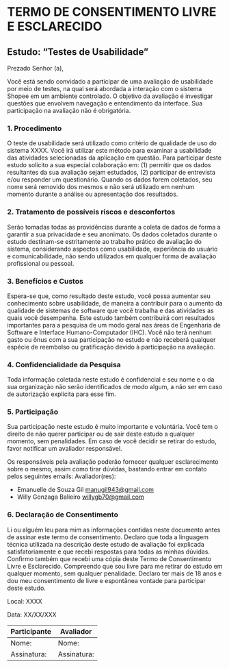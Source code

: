 # TERMO DE CONSENTIMENTO LIVRE E ESCLARECIDO

## Estudo: “Testes de Usabilidade”

Prezado Senhor (a),

Você está sendo convidado a participar de uma avaliação de usabilidade por meio de testes, na qual será abordada a interação com o sistema Shopee em um ambiente controlado. O objetivo da avaliação é investigar questões que envolvem navegação e entendimento da interface. Sua participação na avaliação não é obrigatória.

### 1. Procedimento
O teste de usabilidade será utilizado como critério de qualidade de uso do sistema XXXX. Você irá utilizar este método para examinar a usabilidade das atividades selecionadas da aplicação em questão. Para participar deste estudo solicito a sua especial colaboração em: (1) permitir que os dados resultantes da sua avaliação sejam estudados, (2) participar de entrevista e/ou responder um questionário. Quando os dados forem coletados, seu nome será removido dos mesmos e não será utilizado em nenhum momento durante a análise ou apresentação dos resultados. 

### 2. Tratamento de possíveis riscos e desconfortos
Serão tomadas todas as providências durante a coleta de dados de forma a garantir a sua privacidade e seu anonimato. Os dados coletados durante o estudo destinam-se estritamente ao trabalho prático de avaliação do sistema, considerando aspectos como usabilidade, experiência do usuário e comunicabilidade, não sendo utilizados em qualquer forma de avaliação profissional ou pessoal. 

### 3. Benefícios e Custos
Espera-se que, como resultado deste estudo, você possa aumentar seu conhecimento sobre usabilidade, de maneira a contribuir para o aumento da qualidade de sistemas de software que você trabalha e das atividades as quais você desempenha. Este estudo também contribuirá com resultados importantes para a pesquisa de um modo geral nas áreas de Engenharia de Software e Interface Humano-Computador (IHC). Você não terá nenhum gasto ou ônus com a sua participação no estudo e não receberá qualquer espécie de reembolso ou gratificação devido à participação na avaliação. 

### 4. Confidencialidade da Pesquisa
Toda informação coletada neste estudo é confidencial e seu nome e o da sua organização não serão identificados de modo algum, a não ser em caso de autorização explícita para esse fim.

### 5. Participação
Sua participação neste estudo é muito importante e voluntária. Você tem o direito de não querer participar ou de sair deste estudo a qualquer momento, sem penalidades. Em caso de você decidir se retirar do estudo, favor notificar um avaliador responsável.

Os responsáveis pela avaliação poderão fornecer qualquer esclarecimento sobre o mesmo, assim como tirar dúvidas, bastando entrar em contato pelos seguintes emails: 
Avaliador(res):  
- Emanuelle de Souza Gil  manugil943@gmail.com
- Willy Gonzaga Balieiro  willygb70@gmail.com

### 6. Declaração de Consentimento
Li ou alguém leu para mim as informações contidas neste documento antes de assinar este termo de consentimento. Declaro que toda a linguagem técnica utilizada na descrição deste estudo de avaliação foi explicada satisfatoriamente e que recebi respostas para todas as minhas dúvidas. Confirmo também que recebi uma cópia deste Termo de Consentimento Livre e Esclarecido. Compreendo que sou livre para me retirar do estudo em qualquer momento, sem qualquer penalidade. Declaro ter mais de 18 anos e dou meu consentimento de livre e espontânea vontade para participar deste estudo.

Local: XXXX

Data: XX/XX/XXX

 | Participante                 | Avaliador              |
 |------------------------------|------------------------|
 |Nome:                         | Nome:                  |
 |Assinatura:                   |Assinatura:             |
